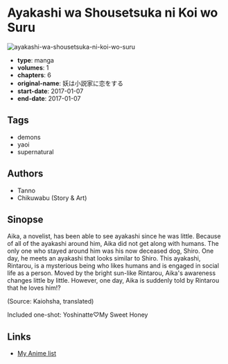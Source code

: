 # Ayakashi wa Shousetsuka ni Koi wo Suru

![ayakashi-wa-shousetsuka-ni-koi-wo-suru](https://cdn.myanimelist.net/images/manga/3/226570.jpg)

-   **type**: manga
-   **volumes**: 1
-   **chapters**: 6
-   **original-name**: 妖は小説家に恋をする
-   **start-date**: 2017-01-07
-   **end-date**: 2017-01-07

## Tags

-   demons
-   yaoi
-   supernatural

## Authors

-   Tanno
-   Chikuwabu (Story & Art)

## Sinopse

Aika, a novelist, has been able to see ayakashi since he was little. Because of all of the ayakashi around him, Aika did not get along with humans. The only one who stayed around him was his now deceased dog, Shiro. One day, he meets an ayakashi that looks similar to Shiro. This ayakashi, Rintarou, is a mysterious being who likes humans and is engaged in social life as a person. Moved by the bright sun-like Rintarou, Aika's awareness changes little by little. However, one day, Aika is suddenly told by Rintarou that he loves him!?

(Source: Kaiohsha, translated)

Included one-shot: Yoshinatte♡My Sweet Honey

## Links

-   [My Anime list](https://myanimelist.net/manga/122988/Ayakashi_wa_Shousetsuka_ni_Koi_wo_Suru)
